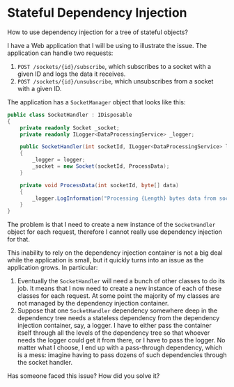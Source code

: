 # Stateful Dependency Injection

How to use dependency injection for a tree of stateful objects?

I have a Web application that I will be using to illustrate the issue. The application can handle two requests:

1. `POST /sockets/{id}/subscribe`, which subscribes to a socket with a given ID and logs the data it receives.
2. `POST /sockets/{id}/unsubscribe`, which unsubscribes from a socket with a given ID.

The application has a `SocketManager` object that looks like this:

```csharp
public class SocketHandler : IDisposable
{
    private readonly Socket _socket;
    private readonly ILogger<DataProcessingService> _logger;

    public SocketHandler(int socketId, ILogger<DataProcessingService> logger)
    {
        _logger = logger;
        _socket = new Socket(socketId, ProcessData);
    }

    private void ProcessData(int socketId, byte[] data)
    {
        _logger.LogInformation("Processing {Length} bytes data from socket {SocketId}", data.Length, socketId);
    }
}
```

The problem is that I need to create a new instance of the `SocketHandler` object for each request, therefore I cannot really use dependency injection for that.

This inability to rely on the dependency injection container is not a big deal while the application is small, but it quickly turns into an issue as the application grows. In particular:

1. Eventually the `SocketHandler` will need a bunch of other classes to do its job. It means that I now need to create a new instance of each of these classes for each request. At some point the majority of my classes are not managed by the dependency injection container.
2. Suppose that one `SocketHandler` dependency somewhere deep in the dependency tree needs a stateless dependency from the dependency injection container, say, a logger. I have to either pass the container itself through all the levels of the dependency tree so that whoever needs the logger could get it from there, or I have to pass the logger. No matter what I choose, I end up with a pass-through dependency, which is a mess: imagine having to pass dozens of such dependencies through the socket handler.

Has someone faced this issue? How did you solve it?